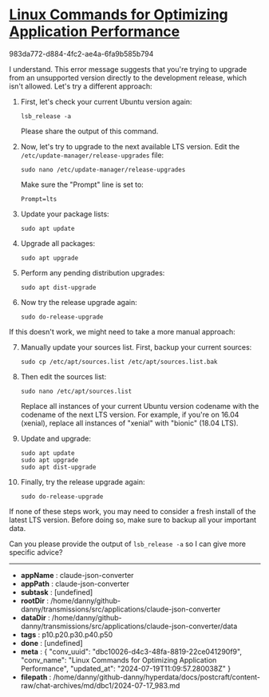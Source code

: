 # [Linux Commands for Optimizing Application Performance](https://claude.ai/chat/dbc10026-d4c3-48fa-8819-22ce041290f9)

983da772-d884-4fc2-ae4a-6fa9b585b794

 I understand. This error message suggests that you're trying to upgrade from an unsupported version directly to the development release, which isn't allowed. Let's try a different approach:

1. First, let's check your current Ubuntu version again:
   ```
   lsb_release -a
   ```
   Please share the output of this command.

2. Now, let's try to upgrade to the next available LTS version. Edit the `/etc/update-manager/release-upgrades` file:
   ```
   sudo nano /etc/update-manager/release-upgrades
   ```
   Make sure the "Prompt" line is set to:
   ```
   Prompt=lts
   ```

3. Update your package lists:
   ```
   sudo apt update
   ```

4. Upgrade all packages:
   ```
   sudo apt upgrade
   ```

5. Perform any pending distribution upgrades:
   ```
   sudo apt dist-upgrade
   ```

6. Now try the release upgrade again:
   ```
   sudo do-release-upgrade
   ```

If this doesn't work, we might need to take a more manual approach:

7. Manually update your sources list. First, backup your current sources:
   ```
   sudo cp /etc/apt/sources.list /etc/apt/sources.list.bak
   ```

8. Then edit the sources list:
   ```
   sudo nano /etc/apt/sources.list
   ```
   Replace all instances of your current Ubuntu version codename with the codename of the next LTS version. For example, if you're on 16.04 (xenial), replace all instances of "xenial" with "bionic" (18.04 LTS).

9. Update and upgrade:
   ```
   sudo apt update
   sudo apt upgrade
   sudo apt dist-upgrade
   ```

10. Finally, try the release upgrade again:
    ```
    sudo do-release-upgrade
    ```

If none of these steps work, you may need to consider a fresh install of the latest LTS version. Before doing so, make sure to backup all your important data.

Can you please provide the output of `lsb_release -a` so I can give more specific advice?

---

* **appName** : claude-json-converter
* **appPath** : claude-json-converter
* **subtask** : [undefined]
* **rootDir** : /home/danny/github-danny/transmissions/src/applications/claude-json-converter
* **dataDir** : /home/danny/github-danny/transmissions/src/applications/claude-json-converter/data
* **tags** : p10.p20.p30.p40.p50
* **done** : [undefined]
* **meta** : {
  "conv_uuid": "dbc10026-d4c3-48fa-8819-22ce041290f9",
  "conv_name": "Linux Commands for Optimizing Application Performance",
  "updated_at": "2024-07-19T11:09:57.280038Z"
}
* **filepath** : /home/danny/github-danny/hyperdata/docs/postcraft/content-raw/chat-archives/md/dbc1/2024-07-17_983.md